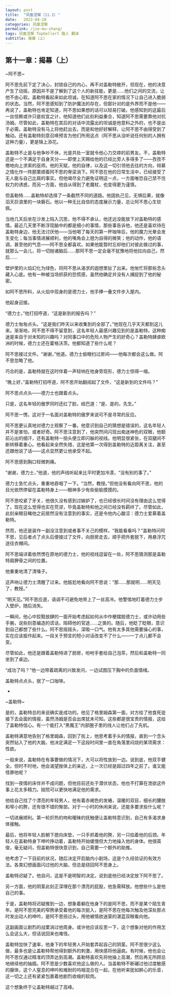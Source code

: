 ```yaml
---
layout: post
title:  "凤凰涅槃（11.1）"
date:   2022-04-28
categories: 凤凰涅槃
permalink: /jie-mu-shang/
tags: 凤凰涅槃 TopGellert 路人 翻译
subtitle: 揭幕（上）
---
```


## 第十一章：揭幕（上）


~阿不思~

阿不思先前下定了决心，封锁自己的内心，再不对盖勒特敞开，但现在，他的决意产生了动摇，原因并不是了解到了这个人的新技能，更是……他们之间的交流，让他不由心软。盖勒特看起来如此坦诚，在知道阿不思在家的情况下让自己进入脆弱的状态。当然，阿不思感知到了防护魔法的存在，但那针对的是外界而不是他——再说了，盖勒特也肯定知道，阿不思如果想的话可以轻易打破。他感知到的这最后一丝信赖或许只是权宜之计，他知道他们此刻利益重合，知道阿不思需要靠他对抗汤姆。尽管如此，盖勒特在其后的对话中流露出的坦诚是他意料之外的，也不是出于必需。盖勒特没有马上将他赶出去，而是和他好好解释，让阿不思不由得受到了触动。还有盖勒特刻意召唤预言为他们所用这点（阿不思从没听说任何别的人拥有这种力量），更是锦上添花。

盖勒特不止是与他争吵不休，光是共处一室就令他心力交瘁的前男友。不，盖勒特还是一个不满足于自身天分——即使上天赐给他的已经比旁人多得多了——孜孜不倦地向上求索的巫师。他的天赋，他的自律，以及这一切引领他去往的方向，倾慕之情化作一阵颤栗顺着阿不思的脊梁淌下。阿不思在他的日常生活中，已经接受了无人能与自己比肩的事实。但他竭尽全力避免证明这一点，一方面唯恐自己禁不住权力的诱惑，而另一方面，他自从得到了老魔杖，也变得更为谨慎。

但盖勒特……盖勒特却选择了一条截然不同的道路。他固执己见，无惧后果，就像滔天巨浪里的一块磐石。他以一种无比自信的态度展示力量，总让阿不思心生钦佩。

当他几天后坐在沙发上陷入沉思，他不得不承认，他还远没能放下对盖勒特的感情。最近几天里不断浮现脑中的都是细小的事情，那些事告诉他，他还是喜欢待在盖勒特身边，他无法讨厌他——当他喝了每天的第一杯咖啡后，他的魔力光晕会发生变化；每当事情进展顺利，他的嘴角会上翘为自得的微笑；他的动作，他的语调，甚至他的气息——阿不思全都喜欢。如果他能暂时忘却他们对彼此做过的事，就那么一会儿，将一切抛诸脑后……那阿不思一定会毫不犹豫地将他拉向自己，然后……

壁炉里的火焰幻化为绿色，将阿不思从渴求的遐想里扯了出来。他匆忙将那些念头藏入心底。他有一种被当场抓获的恐慌感，虽然他确定并没有人捕捉到了他的秘密。

如阿不思所料，从火焰中现身的是德力士，他手捧一叠文件步入屋内。

他起身迎接。

“德力士，”他打招呼道，“这是新到的报告吗？”

德力士匆匆点头。“这是我们昨天以来收集到的全部了。”他现在几乎天天都到这儿来。渐渐地，阿不思不得不留意到，这名年轻人最感兴趣见到的是盖勒特。这种痴迷是来自于对未知的兴趣吗？对同事口中的危险人物产生的好奇心？盖勒特肆虐欧洲的时候，德力士还在霍格沃茨。他都知道了些什么呢？

阿不思接过文件。“谢谢，”他道。德力士偷眼扫过房间——他每次都会这么做。阿不思忽略了他。

巧合的是，盖勒特就在这时伴着一声轻响在他身旁现形，德力士惊得一缩。

“晚上好，”盖勒特打招呼道，阿不思开始翻阅起了文件，“这是新到的文件吗？”

阿不思点点头——德力士也跟着点头。

只是，这名年轻的傲罗同时还红了脸，结巴道：“是、是的，先生。”

阿不思一愣。这对于一名面对盖勒特的傲罗来说可不是寻常的反应。

阿不思更认真地对德力士观察了一番。他意识到自己的猜想是错误的，这名年轻人并不是害怕，或者好奇。阿不思注意到了，他突然间闪现出痴迷神色的双眼，他额前沁出的细汗，还有盖勒特一扭头便立即闪躲的视线。他明显很紧张，在双腿间不断转移着重心。他看起来全然失措，这是他第一次得到盖勒特的近距离关注，甚至还跟他说了话——这点显然更让他承受不起。

阿不思感到胸口轻微刺痛。

“谢谢，德力士，”他道，他的声线听起来比平时更加冷漠，“没有别的事了。”

德力士急忙点头，重重地吞咽了一下。“当然，教授。”但他没有看向阿不思，他的目光依然停留在盖勒特身上——眼神多少有些偷偷摸摸的。

阿不思咬紧了牙关，他很久没有感到过嫉妒了，也已经很长时间没有理由这么觉得了。现在这么觉得也实在荒谬，毕竟盖勒特和他之间已经没有羁绊了。尽管如此，此刻亲眼目睹他之前居然没有注意到的事实，还是令他内心酸涩：德力士爱慕着盖勒特。

然而，他还是装作一副没注意到或者事不关己的模样。“我能看看吗？”盖勒特问阿不思，见后者点了点头后便接过了文件，向厨房走去，顺手把外套脱下，用悬浮咒送往衣帽间。

阿不思端详着依然愣在原地的德力士，他的视线逗留在一处，阿不思猜测那是盖勒特肩胛骨之间的位置。

他重重地清了清嗓子。

这声响让德力士清醒了过来。他尴尬地看向阿不思说：“那……那就明……明天见了，教授。”

“明天见。”阿不思应道，语调不可避免地带上了一丝高冷。他警惕地盯着德力士步入壁炉，随后消失。

一瞬间，他心中狡黠放肆的一面开始考虑起如何从中作梗摆脱德力士，或许动用些手腕，说些刻意编造的谎话，阻碍他的官途……之类的。随后，他眨了眨眼，意识到自己都想了些什么。阿不思摇摇头，深吸一口气。他有太多其他需要操心的事，实在应该振作起来。一段关于预言的短小对话改变不了什么——一丁点儿都不会变。

尽管如此，他还是跟着盖勒特进了厨房，吩咐手套给自己泡茶，然后和盖勒特一同坐到了桌边。

“成功了吗？”他一边带着疏离的兴致发问，一边试图压下胸中的负面情绪。

盖勒特点点头，抿了一口咖啡。

* 

~盖勒特~

是的，盖勒特总的来说确实是成功的。他见了格里姆森第一面，对方给了他食死徒接下去会面的情报，虽然汤姆是否会出席犹未可知。这些都是很宝贵的情报，这给了盖勒特信心。有一个能打入“黑魔王”内部圈子里的线人让他们占了先机。

盖勒特满意地告别了格里姆森，回到了街上，他思考着手头的情报，直到一个念头突然钻入了他的大脑，他决定满足一下这段时间里一直在角落里闷烧的某项需求：性欲。

一般来说，盖勒特在有事要做的情况下，大可以将性放到一边。说到底，他双手健全。但时不时地，他会渴望肢体上的亲近，上一次已经是超过四年之前了。谁又能怪罪他呢？

找到一夜情的床伴并不成问题，但他目前还处于潜伏状态，他也不打算在泄欲这件事上花太多精力。妓院可以更快地满足他的需求。

他给自己找了个漂亮的年轻男人，他有着赤褐色的发蜷，温暖的双目，细长的腰肢和窄小的胯，还有很不错的臀部。对于一小时的休闲来说，还能多要求些什么呢？

一切进展顺利。第一轮炽热的吻和暧昧的抚触便让盖勒特意识到，自己有多渴求身体接触。

最后，他将年轻人脸朝下摁向床垫，一只手抓着他的胯，另一只掐着他的后颈。年轻人在盖勒特身下呻吟挣动着，盖勒特开始缓慢但大力地操入他的身体。他很英俊，毫无疑问，但盖勒特很快意识到，自己需要一个额外的助推。

他考虑了一下目前的状况，随后决定开启脑内小剧场，这是个久经验证的有效方法。各类幻想画面闪过他的大脑，但总是绕回阿不思身上。

盖勒特迟疑了。他自问，这是不是明智的决定。说到底他已经决定放下阿不思了。

另一方面，他的阴茎此刻正深埋在那个漂亮的屁股，他急需释放。他想些什么是他自己的事。

于是，盖勒特将迟疑推到一边，想象着躺在他身下的是阿不思，而不是某个陌生青年。是阿不思完美的窄胯承受着他的每次挺入，是阿不思在他每次触及他深处那点时发出动人的呻吟，是阿不思扭过头，用他被情欲迷蒙的湛蓝双眼看向他。

这副画面让剧烈的战栗淌过他周身。或许他应该反思一下，这个想象对他的作用怎么会这么大，但话说回来也难怪。

盖勒特加快了速率，他身下的年轻男人开始套弄起自己的阴茎。阿不思很少这么做，最多也是让盖勒特帮他得到额外的刺激，用快感将他逼疯。有时候，他也会让阿不思仅通过精准的顶弄达到高潮。盖勒特喜欢先将他操上高潮，然后再无所顾忌地继续他的抽插。阿不思是少数喜欢他这么做的人。当盖勒特不断碾过他过度敏感的腺体，这个人窒息的呻吟和难耐的呜咽混合在一起，在他听来犹如醉心的乐音，这一切之上还有紧紧包裹着他剧烈收缩的软肉。

这个想象终于让盖勒特越过了高峰。
